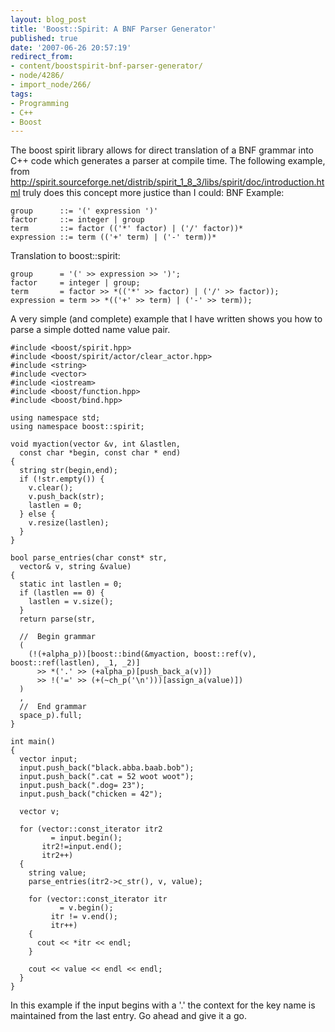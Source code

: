 ```yaml
---
layout: blog_post
title: 'Boost::Spirit: A BNF Parser Generator'
published: true
date: '2007-06-26 20:57:19'
redirect_from:
- content/boostspirit-bnf-parser-generator/
- node/4286/
- import_node/266/
tags:
- Programming
- C++
- Boost
---
```


The boost spirit library allows for direct translation of a BNF grammar into C++ code which generates a parser at compile time. The following example, from <http://spirit.sourceforge.net/distrib/spirit_1_8_3/libs/spirit/doc/introduction.html> truly does this concept more justice than I could: BNF Example:

    group      ::= '(' expression ')'
    factor     ::= integer | group
    term       ::= factor (('*' factor) | ('/' factor))*
    expression ::= term (('+' term) | ('-' term))*

Translation to boost::spirit:

    group      = '(' >> expression >> ')';
    factor     = integer | group;
    term       = factor >> *(('*' >> factor) | ('/' >> factor));
    expression = term >> *(('+' >> term) | ('-' >> term));

A very simple (and complete) example that I have written shows you how to parse a simple dotted name value pair.

    #include <boost/spirit.hpp>
    #include <boost/spirit/actor/clear_actor.hpp>
    #include <string>
    #include <vector>
    #include <iostream>
    #include <boost/function.hpp>
    #include <boost/bind.hpp>

    using namespace std;
    using namespace boost::spirit;

    void myaction(vector &v, int &lastlen, 
      const char *begin, const char * end)
    {
      string str(begin,end);
      if (!str.empty()) {
        v.clear();
        v.push_back(str);
        lastlen = 0;
      } else {
        v.resize(lastlen);
      }
    }

    bool parse_entries(char const* str, 
      vector& v, string &value)
    {
      static int lastlen = 0;
      if (lastlen == 0) {
        lastlen = v.size();
      }
      return parse(str,

      //  Begin grammar
      (
        (!(+alpha_p))[boost::bind(&myaction, boost::ref(v), boost::ref(lastlen), _1, _2)] 
          >> *('.' >> (+alpha_p)[push_back_a(v)]) 
          >> !('=' >> (+(~ch_p('\n')))[assign_a(value)])
      )
      ,
      //  End grammar
      space_p).full;
    }

    int main()
    {
      vector input;
      input.push_back("black.abba.baab.bob");
      input.push_back(".cat = 52 woot woot");
      input.push_back(".dog= 23");
      input.push_back("chicken = 42");

      vector v;

      for (vector::const_iterator itr2 
             = input.begin();
           itr2!=input.end();
           itr2++) 
      {
        string value;
        parse_entries(itr2->c_str(), v, value);

        for (vector::const_iterator itr 
               = v.begin();
             itr != v.end();
             itr++)
        {
          cout << *itr << endl;
        }

        cout << value << endl << endl;
      }
    }

In this example if the input begins with a '.' the context for the key name is maintained from the last entry. Go ahead and give it a go.
